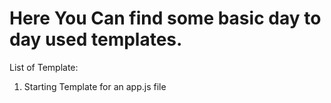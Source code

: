 # Here You Can find some basic day to day used templates. 

List of Template:

1. Starting Template for an app.js file 
